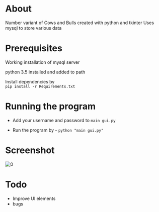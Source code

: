 # About
Number variant of Cows and Bulls created with python and tkinter
Uses mysql to store various data

# Prerequisites
Working installation of mysql server

python 3.5 installed and added to path

Install dependencies by  
```pip install -r Requirements.txt```

# Running the program
* Add your username and password to 
  ```main gui.py```

* Run the program by - 
  ```python "main gui.py"```
# Screenshot

![0](https://user-images.githubusercontent.com/39427910/186587284-516f30ec-f2d8-41e0-bd69-629e50fa098a.png)

# Todo
* Improve UI elements
* bugs
